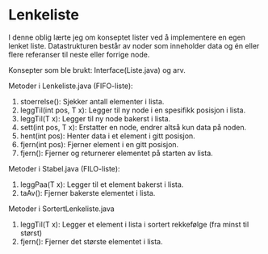 # Lenkeliste
I denne oblig lærte jeg om konseptet lister ved å implementere en egen lenket liste. 
Datastrukturen består av noder som inneholder data og én eller flere referanser til neste eller forrige node.

Konsepter som ble brukt: Interface(Liste.java) og arv.

Metoder i Lenkeliste.java (FIFO-liste):
1. stoerrelse(): Sjekker antall elementer i lista.
2. leggTil(int pos, T x): Legger til ny node i en spesifikk posisjon i lista.
3. leggTil(T x): Legger til ny node bakerst i lista.
4. sett(int pos, T x): Erstatter en node, endrer altså kun data på noden. 
5. hent(int pos): Henter data i et element i gitt posisjon.
6. fjern(int pos): Fjerner element i en gitt posisjon.
7. fjern(): Fjerner og returnerer elementet på starten av lista. 

Metoder i Stabel.java (FILO-liste):
1. leggPaa(T x): Legger til et element bakerst i lista.
2. taAv(): Fjerner bakerste elementet i lista. 

Metoder i SortertLenkeliste.java 
1. leggTil(T x): Legger et element i lista i sortert rekkefølge (fra minst til størst)
2. fjern(): Fjerner det største elementet i lista.
